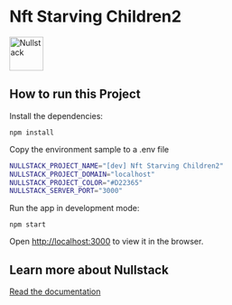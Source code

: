# Nft Starving Children2

<img src='https://raw.githubusercontent.com/nullstack/nullstack/master/nullstack.png' height='60' alt='Nullstack' />

## How to run this Project

Install the dependencies:

`npm install`

Copy the environment sample to a .env file

```sh
NULLSTACK_PROJECT_NAME="[dev] Nft Starving Children2"
NULLSTACK_PROJECT_DOMAIN="localhost"
NULLSTACK_PROJECT_COLOR="#D22365"
NULLSTACK_SERVER_PORT="3000"
```

Run the app in development mode:

`npm start`

Open [http://localhost:3000](http://localhost:3000) to view it in the browser.

## Learn more about Nullstack

[Read the documentation](https://nullstack.app/documentation)